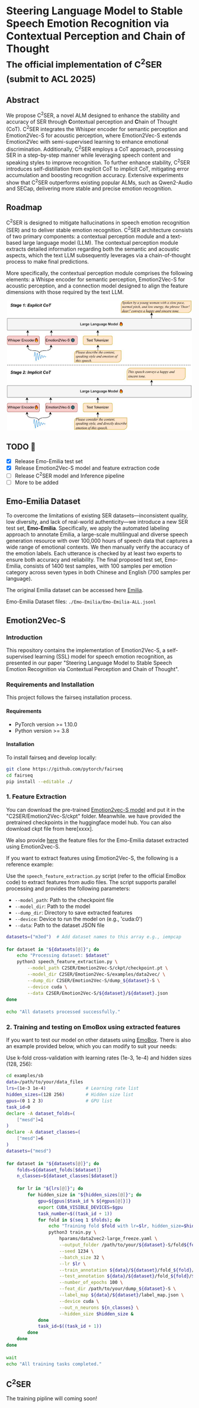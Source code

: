 # Steering Language Model to Stable Speech Emotion Recognition via Contextual Perception and Chain of Thought <br> <sub> The official implementation of C<sup>2</sup>SER (submit to ACL 2025) </sub>

## Abstract
We propose C<sup>2</sup>SER, a novel ALM designed to enhance the stability and accuracy of SER through **C**ontextual perception and **C**hain of Thought (CoT). C<sup>2</sup>SER integrates the Whisper encoder for semantic perception and Emotion2Vec-S for acoustic perception, where Emotion2Vec-S extends Emotion2Vec with semi-supervised learning to enhance emotional discrimination. Additionally, C<sup>2</sup>SER employs a CoT approach, processing SER in a step-by-step manner while leveraging speech content and speaking styles to improve recognition. To further enhance stability, C<sup>2</sup>SER introduces self-distillation from explicit CoT to implicit CoT, mitigating error accumulation and boosting recognition accuracy. Extensive experiments show that C<sup>2</sup>SER outperforms existing popular ALMs, such as Qwen2-Audio and SECap, delivering more stable and precise emotion recognition.

## Roadmap

C<sup>2</sup>SER is designed to mitigate hallucinations in speech emotion recognition (SER) and to deliver stable emotion recognition. C<sup>2</sup>SER architecture consists of two primary components: a contextual perception module and a text-based large language model (LLM). The contextual perception module extracts detailed information regarding both the semantic and acoustic aspects, which the text LLM subsequently leverages via a chain-of-thought process to make final predictions.

More specifically, the contextual perception module comprises the following elements: a Whispe encoder for semantic perception, Emotion2Vec-S for acoustic perception, and a connection model designed to align the feature dimensions with those required by the text LLM.

<p align="center">
  <img src="figs/details of CSER.drawio.jpg" width="500"/>
</p>

## TODO 📝
- [x] Release Emo-Emilia test set
- [x] Release Emotion2Vec-S model and feature extraction code
- [ ] Release C<sup>2</sup>SER model and Inference pipeline
- [ ] More to be added

## Emo-Emilia Dataset

To overcome the limitations of existing SER datasets—inconsistent quality, low diversity, and lack of real-world authenticity—we introduce a new SER test set, **Emo-Emilia**. 
Specifically, we apply the automated labeling approach to annotate Emilia, a large-scale multilingual and diverse speech generation resource with over 100,000 hours of speech data that captures a wide range of emotional contexts.
We then manually verify the accuracy of the emotion labels. Each utterance is checked by at least two experts to ensure both accuracy and reliability. The final proposed test set, Emo-Emilia, consists of 1400 test samples, with 100 samples per emotion category across seven types in both Chinese and English (700 samples per language).

The original Emilia dataset can be accessed here [Emilia](https://emilia-dataset.github.io/Emilia-Demo-Page/).

Emo-Emilia Dataset files: `./Emo-Emilia/Emo-Emilia-ALL.jsonl`

## Emotion2Vec-S


### Introduction

This repository contains the implementation of Emotion2Vec-S, a self-supervised learning (SSL) model for speech emotion recognition, as presented in our paper "Steering Language Model to Stable Speech Emotion Recognition via Contextual Perception and Chain of Thought". 

### Requirements and Installation

This project follows the fairseq installation process.

#### Requirements

- PyTorch version >= 1.10.0
- Python version >= 3.8

#### Installation

To install fairseq and develop locally:

```bash
git clone https://github.com/pytorch/fairseq
cd fairseq
pip install --editable ./
```

### 1. Feature Extraction

You can download the pre-trained [Emotion2vec-S model](https://drive.google.com/drive/folders/1LWWi6bahzn7fJP4fCgPleOyQ30sD_BWO?usp=drive_link) and put it in the "C2SER/Emotion2Vec-S/ckpt" folder. 
Meanwhile. we have provided the pretrained checkpoints in the huggingface model hub. You can also download ckpt file from here[xxxx].

We also provide [here](https://drive.google.com/drive/folders/12AOVJT7I9GSLJnjHa-Elc-UKgog-mZR2) the feature files for the Emo-Emilia dataset extracted using Emotion2vec-S. 

If you want to extract features using Emotion2Vec-S, the following is a reference example:

Use the `speech_feature_extraction.py` script (refer to the official EmoBox code) to extract features from audio files. The script supports parallel processing and provides the following parameters:

- `--model_path`: Path to the checkpoint file
- `--model_dir`: Path to the model
- `--dump_dir`: Directory to save extracted features
- `--device`: Device to run the model on (e.g., 'cuda:0')
- `--data`: Path to the dataset JSON file

```bash
datasets=("m3ed")  # Add dataset names to this array e.g., iempcap

for dataset in "${datasets[@]}"; do
    echo "Processing dataset: $dataset"
    python3 speech_feature_extraction.py \
        --model_path C2SER/Emotion2Vec-S/ckpt/checkpoint.pt \
        --model_dir C2SER/Emotion2Vec-S/examples/data2vec/ \
        --dump_dir C2SER/Emotion2Vec-S/dump_${dataset}-S \
        --device cuda \
        --data C2SER/Emotion2Vec-S/${dataset}/${dataset}.json 
done

echo "All datasets processed successfully."
```

### 2. Training and testing on EmoBox using extracted features

If you want to test our model on other datasets using [EmoBox](https://github.com/emo-box/EmoBox/tree/main). There is also an example provided below, which you can modify to suit your needs:

Use k-fold cross-validation with learning rates (1e-3, 1e-4) and hidden sizes (128, 256):

```bash
cd examples/sb
data=/path/to/your/data_files
lrs=(1e-3 1e-4)               # Learning rate list
hidden_sizes=(128 256)        # Hidden size list
gpus=(0 1 2 3)                # GPU list
task_id=0
declare -A dataset_folds=(
    ["mesd"]=1
)
declare -A dataset_classes=(
    ["mesd"]=6
)
datasets=("mesd")

for dataset in "${datasets[@]}"; do
    folds=${dataset_folds[$dataset]}
    n_classes=${dataset_classes[$dataset]}

    for lr in "${lrs[@]}"; do
        for hidden_size in "${hidden_sizes[@]}"; do
            gpu=${gpus[$task_id % ${#gpus[@]}]}
            export CUDA_VISIBLE_DEVICES=$gpu
            task_number=$((task_id + 1))
            for fold in $(seq 1 $folds); do
                echo "Training fold $fold with lr=$lr, hidden_size=$hidden_size on GPU $gpu, task_number=$task_number, dataset=$dataset..."
                python3 train.py \
                    hparams/data2vec2-large_freeze.yaml \
                    --output_folder /path/to/your/${dataset}-S/fold${fold}_lr${lr}_hidden${hidden_size} \
                    --seed 1234 \
                    --batch_size 32 \
                    --lr $lr \
                    --train_annotation ${data}/${dataset}/fold_${fold}/${dataset}_train_fold_${fold}.json \
                    --test_annotation ${data}/${dataset}/fold_${fold}/${dataset}_test_fold_${fold}.json \
                    --number_of_epochs 100 \
                    --feat_dir /path/to/your/dump_${dataset}-S \
                    --label_map ${data}/${dataset}/label_map.json \
                    --device cuda \
                    --out_n_neurons ${n_classes} \
                    --hidden_size $hidden_size &
            done
            task_id=$((task_id + 1))
        done
    done
done

wait
echo "All training tasks completed."
```
## C<sup>2</sup>SER

The training pipline will coming soon!